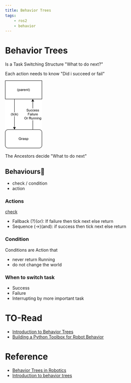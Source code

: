 ```yaml
---
title: Behavior Trees
tags:
    - ros2
    - behavior
---
```

# Behavior Trees
Is a Task Switching Structure
"What to do next?"

Each action needs to know
"Did i succeed or fail"

![](images/bt.drawio.png)

The Ancestors decide "What to do next"

## Behaviours
- check / condition
- action


### Actions
[check](https://youtu.be/KeShMInMjro?list=PLFQdM4LOGDr_vYJuo8YTRcmv3FrwczdKg&t=104)

- Fallback (?)(or): If failure then tick next else return 
- Sequence (->)(and): if success then tick next else return 

### Condition
Conditions are Action that
- never return Running
- do not change the world


### When to switch task
- Success
- Failure
- Interrupting by more important task


# TO-Read

- [Introduction to Behavior Trees](https://www.youtube.com/playlist?list=PLFQdM4LOGDr_vYJuo8YTRcmv3FrwczdKg)
- [Building a Python Toolbox for Robot Behavior](https://roboticseabass.com/2022/06/19/building-a-python-toolbox-for-robot-behavior/)


# Reference
- [Behavior Trees in Robotics](https://youtu.be/kRp3eA09JkM)
- [Introduction to behavior trees](https://robohub.org/introduction-to-behavior-trees/)